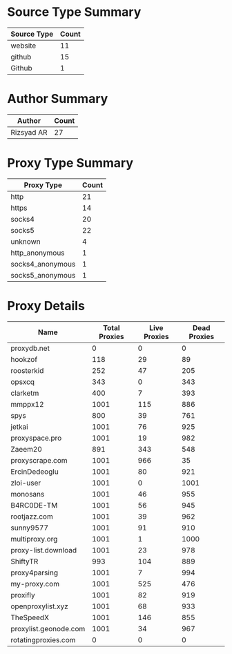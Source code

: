 # Source Type Summary

| Source Type | Count |
|-------------|-------|
| website | 11 |
| github | 15 |
| Github | 1 |


# Author Summary

| Author | Count |
|--------|-------|
| Rizsyad AR | 27 |


# Proxy Type Summary

| Proxy Type | Count |
|------------|-------|
| http | 21 |
| https | 14 |
| socks4 | 20 |
| socks5 | 22 |
| unknown | 4 |
| http_anonymous | 1 |
| socks4_anonymous | 1 |
| socks5_anonymous | 1 |


# Proxy Details

| Name | Total Proxies | Live Proxies | Dead Proxies |
|------|---------------|--------------|---------------|
| proxydb.net | 0 | 0 | 0 |
| hookzof | 118 | 29 | 89 |
| roosterkid | 252 | 47 | 205 |
| opsxcq | 343 | 0 | 343 |
| clarketm | 400 | 7 | 393 |
| mmppx12 | 1001 | 115 | 886 |
| spys | 800 | 39 | 761 |
| jetkai | 1001 | 76 | 925 |
| proxyspace.pro | 1001 | 19 | 982 |
| Zaeem20 | 891 | 343 | 548 |
| proxyscrape.com | 1001 | 966 | 35 |
| ErcinDedeoglu | 1001 | 80 | 921 |
| zloi-user | 1001 | 0 | 1001 |
| monosans | 1001 | 46 | 955 |
| B4RC0DE-TM | 1001 | 56 | 945 |
| rootjazz.com | 1001 | 39 | 962 |
| sunny9577 | 1001 | 91 | 910 |
| multiproxy.org | 1001 | 1 | 1000 |
| proxy-list.download | 1001 | 23 | 978 |
| ShiftyTR | 993 | 104 | 889 |
| proxy4parsing | 1001 | 7 | 994 |
| my-proxy.com | 1001 | 525 | 476 |
| proxifly | 1001 | 82 | 919 |
| openproxylist.xyz | 1001 | 68 | 933 |
| TheSpeedX | 1001 | 146 | 855 |
| proxylist.geonode.com | 1001 | 34 | 967 |
| rotatingproxies.com | 0 | 0 | 0 |
